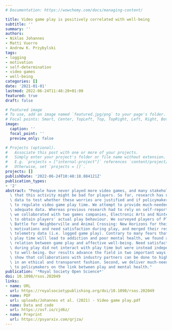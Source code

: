 ```yaml
---
# Documentation: https://wowchemy.com/docs/managing-content/

title: Video game play is positively correlated with well-being
subtitle: ''
summary: ''
authors:
- Niklas Johannes
- Matti Vuorre
- Andrew K. Przybylski
tags:
- logging
- motivation
- self-determination
- video games
- well-being
categories: []
date: '2021-01-01'
lastmod: 2022-06-24T11:48:20+01:00
featured: true
draft: false

# Featured image
# To use, add an image named `featured.jpg/png` to your page's folder.
# Focal points: Smart, Center, TopLeft, Top, TopRight, Left, Right, BottomLeft, Bottom, BottomRight.
image:
  caption: ''
  focal_point: ''
  preview_only: false

# Projects (optional).
#   Associate this post with one or more of your projects.
#   Simply enter your project's folder or file name without extension.
#   E.g. `projects = ["internal-project"]` references `content/project/deep-learning/index.md`.
#   Otherwise, set `projects = []`.
projects: []
publishDate: '2022-06-24T10:48:18.884121Z'
publication_types:
- '2'
abstract: "People have never played more video games, and many stakeholders are worried\
  \ that this activity might be bad for players. So far, research has not had adequate\
  \ data to test whether these worries are justified and if policymakers should act\
  \ to regulate video game play time. We attempt to provide much-needed evidence with\
  \ adequate data. Whereas previous research had to rely on self-reported play behaviour,\
  \ we collaborated with two games companies, Electronic Arts and Nintendo of America,\
  \ to obtain players' actual play behaviour. We surveyed players of Plantsvs.Zombies:\
  \ Battle for Neighborville and Animal Crossing: New Horizons for their well-being,\
  \ motivations and need satisfaction during play, and merged their responses with\
  \ telemetry data (i.e. logged game play). Contrary to many fears that excessive\
  \ play time will lead to addiction and poor mental health, we found a small positive\
  \ relation between game play and affective well-being. Need satisfaction and motivations\
  \ during play did not interact with play time but were instead independently related\
  \ to well-being. Our results advance the field in two important ways. First, we\
  \ show that collaborations with industry partners can be done to high academic standards\
  \ in an ethical and transparent fashion. Second, we deliver much-needed evidence\
  \ to policymakers on the link between play and mental health."
publication: '*Royal Society Open Science*'
doi: 10.1098/rsos.202049
links:
- name: URL
  url: https://royalsocietypublishing.org/doi/10.1098/rsos.202049
- name: PDF
  url: uploads/Johannes et al. (2021) - Video game play.pdf
- name: Data and code
  url: https://osf.io/cjd6z/
- name: Preprint
  url: https://psyarxiv.com/qrjza/
---
```

